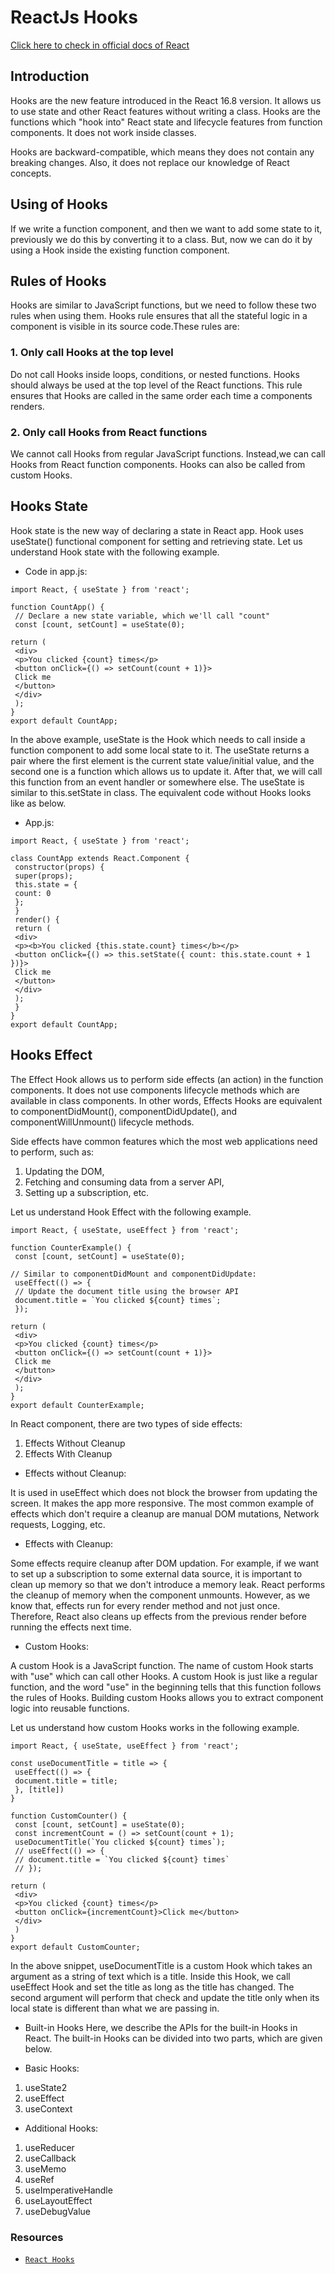 # **ReactJs Hooks**

[Click here to check in official docs of React](https://reactjs.org/docs/getting-started.html)

## **Introduction**

Hooks are the new feature introduced in the React 16.8 version. It allows us to use state and other React features without writing a class. Hooks are the functions which "hook into" React state and lifecycle features from function components. It does not work inside classes.

Hooks are backward-compatible, which means they does not contain any breaking changes. Also, it does not replace our knowledge of React concepts.

## **Using of Hooks**

If we write a function component, and then we want to add some state to it, previously we do this by converting it to a class. But, now we can do it by using a Hook inside the existing function component.

## **Rules of Hooks**

Hooks are similar to JavaScript functions, but we need to follow these two rules when using them. Hooks rule ensures that all the stateful logic in a component is visible in its source code.These rules are:

### **1. Only call Hooks at the top level**

Do not call Hooks inside loops, conditions, or nested functions. Hooks should always be used at the top level of the React functions. This rule ensures that Hooks are called in the same order each time a components renders.

### **2. Only call Hooks from React functions**

We cannot call Hooks from regular JavaScript functions. Instead,we can call Hooks from React function components. Hooks can also be called from custom Hooks.

## **Hooks State**

Hook state is the new way of declaring a state in React app. Hook uses useState() functional component for setting and retrieving state. Let us understand Hook state with the following example.

- Code in app.js:

```
import React, { useState } from 'react';

function CountApp() {
 // Declare a new state variable, which we'll call "count"
 const [count, setCount] = useState(0);

return (
 <div>
 <p>You clicked {count} times</p>
 <button onClick={() => setCount(count + 1)}>
 Click me
 </button>
 </div>
 );
}
export default CountApp;
```

In the above example, useState is the Hook which needs to call inside a function component to add some local state to it. The useState returns a pair where the first element is the current state value/initial value, and the second one is a function which allows us to update it. After that, we will call this function from an event handler or somewhere else. The useState is similar to this.setState in class. The equivalent code without Hooks looks like as below.

- App.js:

```
import React, { useState } from 'react';

class CountApp extends React.Component {
 constructor(props) {
 super(props);
 this.state = {
 count: 0
 };
 }
 render() {
 return (
 <div>
 <p><b>You clicked {this.state.count} times</b></p>
 <button onClick={() => this.setState({ count: this.state.count + 1 })}>
 Click me
 </button>
 </div>
 );
 }
}
export default CountApp;
```

## **Hooks Effect**

The Effect Hook allows us to perform side effects (an action) in the function components. It does not use components lifecycle methods which are available in class components. In other words, Effects Hooks are equivalent to componentDidMount(), componentDidUpdate(), and componentWillUnmount() lifecycle methods.

Side effects have common features which the most web applications need to perform, such as:

1. Updating the DOM,
2. Fetching and consuming data from a server API,
3. Setting up a subscription, etc.

Let us understand Hook Effect with the following example.

```
import React, { useState, useEffect } from 'react';

function CounterExample() {
 const [count, setCount] = useState(0);

// Similar to componentDidMount and componentDidUpdate:
 useEffect(() => {
 // Update the document title using the browser API
 document.title = `You clicked ${count} times`;
 });

return (
 <div>
 <p>You clicked {count} times</p>
 <button onClick={() => setCount(count + 1)}>
 Click me
 </button>
 </div>
 );
}
export default CounterExample;
```

In React component, there are two types of side effects:

1. Effects Without Cleanup
2. Effects With Cleanup

- Effects without Cleanup:

It is used in useEffect which does not block the browser from updating the screen. It makes the app more responsive. The most common example of effects which don't require a cleanup are manual DOM mutations, Network requests, Logging, etc.

- Effects with Cleanup:

Some effects require cleanup after DOM updation. For example, if we want to set up a subscription to some external data source, it is important to clean up memory so that we don't introduce a memory leak. React performs the cleanup of memory when the component unmounts. However, as we know that, effects run for every render method and not just once. Therefore, React also cleans up effects from the previous render before running the effects next time.

- Custom Hooks:

A custom Hook is a JavaScript function. The name of custom Hook starts with "use" which can call other Hooks. A custom Hook is just like a regular function, and the word "use" in the beginning tells that this function follows the rules of Hooks. Building custom Hooks allows you to extract component logic into reusable functions.

Let us understand how custom Hooks works in the following example.

```
import React, { useState, useEffect } from 'react';

const useDocumentTitle = title => {
 useEffect(() => {
 document.title = title;
 }, [title])
}

function CustomCounter() {
 const [count, setCount] = useState(0);
 const incrementCount = () => setCount(count + 1);
 useDocumentTitle(`You clicked ${count} times`);
 // useEffect(() => {
 // document.title = `You clicked ${count} times`
 // });

return (
 <div>
 <p>You clicked {count} times</p>
 <button onClick={incrementCount}>Click me</button>
 </div>
 )
}
export default CustomCounter;
```

In the above snippet, useDocumentTitle is a custom Hook which takes an argument as a string of text which is a title. Inside this Hook, we call useEffect Hook and set the title as long as the title has changed. The second argument will perform that check and update the title only when its local state is different than what we are passing in.

- Built-in Hooks
  Here, we describe the APIs for the built-in Hooks in React. The built-in Hooks can be divided into two parts, which are given below.

- Basic Hooks:

1. useState2
2. useEffect
3. useContext

- Additional Hooks:

1. useReducer
2. useCallback
3. useMemo
4. useRef
5. useImperativeHandle
6. useLayoutEffect
7. useDebugValue

### **Resources**

- [`React Hooks`](https://www.javatpoint.com/react-hooks)
